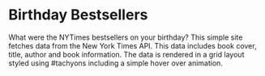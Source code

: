 # Birthday Bestsellers

What were the NYTimes bestsellers on your birthday? This simple site fetches data from the New York Times API. This data includes book cover, title, author and book information. The data is rendered in a grid layout styled using #tachyons including a simple hover over animation.
